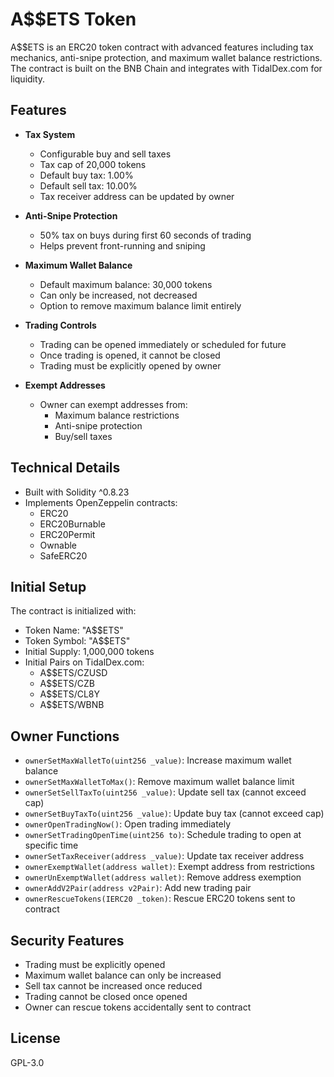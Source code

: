# A$$ETS Token

A$$ETS is an ERC20 token contract with advanced features including tax mechanics, anti-snipe protection, and maximum wallet balance restrictions. The contract is built on the BNB Chain and integrates with TidalDex.com for liquidity.

## Features

- **Tax System**

  - Configurable buy and sell taxes
  - Tax cap of 20,000 tokens
  - Default buy tax: 1.00%
  - Default sell tax: 10.00%
  - Tax receiver address can be updated by owner

- **Anti-Snipe Protection**

  - 50% tax on buys during first 60 seconds of trading
  - Helps prevent front-running and sniping

- **Maximum Wallet Balance**

  - Default maximum balance: 30,000 tokens
  - Can only be increased, not decreased
  - Option to remove maximum balance limit entirely

- **Trading Controls**

  - Trading can be opened immediately or scheduled for future
  - Once trading is opened, it cannot be closed
  - Trading must be explicitly opened by owner

- **Exempt Addresses**
  - Owner can exempt addresses from:
    - Maximum balance restrictions
    - Anti-snipe protection
    - Buy/sell taxes

## Technical Details

- Built with Solidity ^0.8.23
- Implements OpenZeppelin contracts:
  - ERC20
  - ERC20Burnable
  - ERC20Permit
  - Ownable
  - SafeERC20

## Initial Setup

The contract is initialized with:

- Token Name: "A$$ETS"
- Token Symbol: "A$$ETS"
- Initial Supply: 1,000,000 tokens
- Initial Pairs on TidalDex.com:
  - A$$ETS/CZUSD
  - A$$ETS/CZB
  - A$$ETS/CL8Y
  - A$$ETS/WBNB

## Owner Functions

- `ownerSetMaxWalletTo(uint256 _value)`: Increase maximum wallet balance
- `ownerSetMaxWalletToMax()`: Remove maximum wallet balance limit
- `ownerSetSellTaxTo(uint256 _value)`: Update sell tax (cannot exceed cap)
- `ownerSetBuyTaxTo(uint256 _value)`: Update buy tax (cannot exceed cap)
- `ownerOpenTradingNow()`: Open trading immediately
- `ownerSetTradingOpenTime(uint256 to)`: Schedule trading to open at specific time
- `ownerSetTaxReceiver(address _value)`: Update tax receiver address
- `ownerExemptWallet(address wallet)`: Exempt address from restrictions
- `ownerUnExemptWallet(address wallet)`: Remove address exemption
- `ownerAddV2Pair(address v2Pair)`: Add new trading pair
- `ownerRescueTokens(IERC20 _token)`: Rescue ERC20 tokens sent to contract

## Security Features

- Trading must be explicitly opened
- Maximum wallet balance can only be increased
- Sell tax cannot be increased once reduced
- Trading cannot be closed once opened
- Owner can rescue tokens accidentally sent to contract

## License

GPL-3.0
